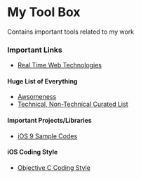 # My Tool Box
Contains important tools related to my work

### Important Links
- [Real Time Web Technologies](http://www.leggetter.co.uk/real-time-web-technologies-guide/)

#### Huge List of Everything
- [Awsomeness](https://github.com/t3chnoboy/awesome-awesome-awesome)
- [Technical, Non-Technical Curated List](https://github.com/jnv/lists)

#### Important Projects/Libraries
- [iOS 9 Sample Codes](https://github.com/shu223/iOS-9-Sampler)

#### iOS Coding Style
- [Objective C Coding Style]()

